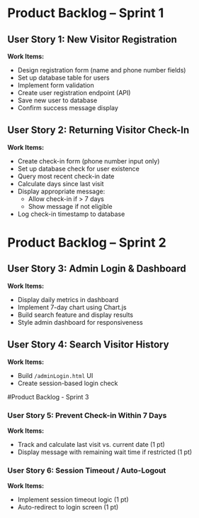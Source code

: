 # Product Backlog – Sprint 1

## User Story 1: New Visitor Registration
**Work Items:**
- Design registration form (name and phone number fields)
- Set up database table for users
- Implement form validation
- Create user registration endpoint (API)
- Save new user to database
- Confirm success message display

## User Story 2: Returning Visitor Check-In
**Work Items:**
- Create check-in form (phone number input only)
- Set up database check for user existence
- Query most recent check-in date
- Calculate days since last visit
- Display appropriate message:
  - Allow check-in if > 7 days
  - Show message if not eligible
- Log check-in timestamp to database

# Product Backlog – Sprint 2

## User Story 3: Admin Login & Dashboard
**Work Items:**
- Display daily metrics in dashboard
- Implement 7-day chart using Chart.js
- Build search feature and display results
- Style admin dashboard for responsiveness

## User Story 4: Search Visitor History
**Work Items:**
- Build `/adminLogin.html` UI
- Create session-based login check

#Product Backlog - Sprint 3

### User Story 5: Prevent Check-in Within 7 Days  
**Work Items:**
- Track and calculate last visit vs. current date (1 pt)  
- Display message with remaining wait time if restricted (1 pt)

### User Story 6: Session Timeout / Auto-Logout  
**Work Items:**  
- Implement session timeout logic (1 pt)  
- Auto-redirect to login screen (1 pt)
